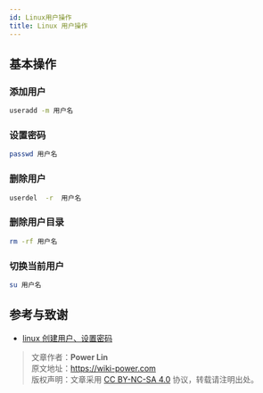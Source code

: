```yaml
---
id: Linux用户操作
title: Linux 用户操作
---
```


## 基本操作

### 添加用户

```bash
useradd -m 用户名
```

### 设置密码  

```bash
passwd 用户名
```

### 删除用户

```bash
userdel  -r  用户名
```

### 删除用户目录

```bash
rm -rf 用户名
```

### 切换当前用户

```bash
su 用户名
```

## 参考与致谢

- [linux 创建用户、设置密码](https://blog.csdn.net/li_101357/article/details/69367457)



> 文章作者：**Power Lin**  
> 原文地址：<https://wiki-power.com>  
> 版权声明：文章采用 [CC BY-NC-SA 4.0](https://creativecommons.org/licenses/by/4.0/deed.zh) 协议，转载请注明出处。
